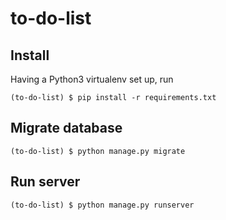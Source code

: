# to-do-list

## Install

Having a Python3 virtualenv set up, run

    (to-do-list) $ pip install -r requirements.txt

## Migrate database

    (to-do-list) $ python manage.py migrate

## Run server

    (to-do-list) $ python manage.py runserver

